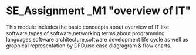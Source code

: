 # SE_Assignment _M1 "overview of IT" 
This module includes the basic concecpts about overview of IT like software,types of software,networking terms,about programming languages,software architecture,software development life cycle as well as graphical representation by DFD,use case diagragram & flow charts.
